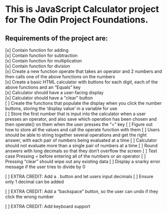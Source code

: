 # This is JavaScript Calculator project for The Odin Project Foundations.  

## Requirements of the project are:
[x] Contain function for adding  
[x] Contain function for subtraction  
[x] Contain function for multiplication  
[x] Contain function for division  
[x] Create a new function operate that takes an operator and 2 numbers and then calls one of the above functions on the numbers  
[x] Create a basic HTML calculator with buttons for each digit, each of the above functions and an “Equals” key  
[x] Calculator should have a user-facing display  
[x] Calculator should have a "clear" button  
[ ] Create the functions that populate the display when you click the number buttons,  storing the ‘display value’ in a variable for use  
[ ] Store the first number that is input into the calculator when a user presses an operator, and also save which operation has been chosen and then operate() on them when the user presses the “=” key
[ ] Figure out how to store all the values and call the operate function with them
[ ] Users should be able to string together several operations and get the right answer, with each pair of numbers being evaluated at a time
[ ] Calculator should not evaluate more than a single pair of numbers at a time
[ ] Round answers with long decimals so that they don’t overflow the screen
[ ] Test case Pressing = before entering all of the numbers or an operator [ ] Pressing “clear” should wipe out any existing data
[ ] Display a snarky error message if the user tries to divide by 0

[ ] EXTRA CREDIT: Add a . button and let users input decimals
[ ] Ensure only 1 decimal can be added

[ ] EXTRA CREDIT: Add a “backspace” button, so the user can undo if they click the wrong number

[ ] EXTRA CREDIT: Add keyboard support